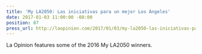 ```yaml
---
title: 'My LA2050: Las iniciativas para un mejor Los Ángeles'
date: 2017-01-03 11:00:00 -08:00
position: 87
press_url: http://laopinion.com/2017/01/03/my-la2050-las-iniciativas-para-un-mejor-los-angeles/
---
```


La Opinion features some of the 2016 My LA2050 winners.
